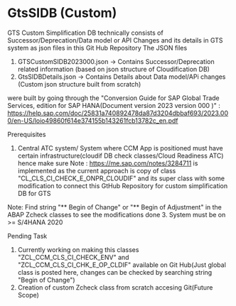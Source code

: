 # GtsSIDB (Custom)
GTS Custom Simplification DB technically consists of Successor/Deprecation/Data model or API Changes and its details in GTS system as json files in this Git Hub Repository
The JSON files 
1. GTSCustomSIDB2023000.json -> Contains Successor/Deprecation related information (based on json structure of Cloudification DB)
2. GtsSIDBDetails.json -> Contains Details about Data model/APi changes (Custom json structure built from scratch)

were built by going through the "Conversion Guide for SAP Global Trade Services, edition for SAP HANA(Document version 2023 version 000 )" :
https://help.sap.com/doc/25831a740892478da87d3204dbbaf693/2023.000/en-US/loio49860f614e374155b143261fcb13782c_en.pdf

Prerequisites
1. Central ATC system/ System where CCM App is positioned must have certain infrastructure(cloudif DB check classes/Cloud Readiness ATC)
   hence make sure Note : https://me.sap.com/notes/3284711 is implemented as the current approach is copy of class "CL_CLS_CI_CHECK_E_ONPR_CLOUDIF" and its super class with some
   modification to connect this GtHub Repository for custom simplification DB for GTS

Note: Find string "** Begin of Change" or "** Begin of Adjustment" in the ABAP Zcheck classes to see the modifications done
3. System must be on >= S/4HANA 2020

Pending Task
1. Currently working on making this classes "ZCL_CCM_CLS_CI_CHECK_ENV" and "ZCL_CCM_CLS_CI_CHK_E_OP_CLDIF" available on Git Hub(Just global class is posted here, changes can be checked by searching string "Begin of Change")
2. Creation of custom Zcheck class from scratch accesing Git(Future Scope)

   


